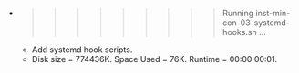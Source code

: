 * >>>>>>>>> Running inst-min-con-03-systemd-hooks.sh ...
  * Add systemd hook scripts.
  * Disk size = 774436K. Space Used = 76K. Runtime = 00:00:00:01.
